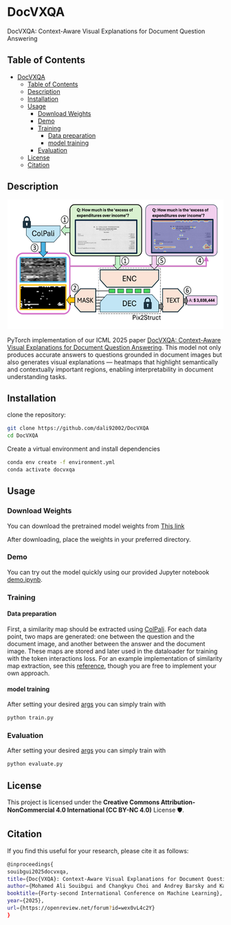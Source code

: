 # DocVXQA
DocVXQA: Context-Aware Visual Explanations for Document Question Answering


## Table of Contents
- [DocVXQA](#docvxqa)
  - [Table of Contents](#table-of-contents)
  - [Description](#description)
  - [Installation](#installation)
  - [Usage](#usage)
    - [Download Weights](#download-weights)
    - [Demo](#demo)
    - [Training](#training)
      - [Data preparation](#data-preparation)
      - [model training](#model-training)
    - [Evaluation](#evaluation)
  - [License](#license)
  - [Citation](#citation)

## Description 

<p align="center">
  <img src="./imgs/architecture.png" alt="Model Architecture" width="600" height="300">
</p>

PyTorch implementation of our ICML 2025 paper [DocVXQA: Context-Aware Visual Explanations for Document Question Answering](https://icml.cc/virtual/2025/poster/43613). This model not only produces accurate answers to questions grounded in document images but also generates visual explanations — heatmaps that highlight semantically and contextually important regions, enabling interpretability in document understanding tasks.

## Installation
clone the repository:
```bash
git clone https://github.com/dali92002/DocVXQA
cd DocVXQA
```

Create a virtual environment and install dependencies

```bash
conda env create -f environment.yml
conda activate docvxqa
```


## Usage
### Download Weights

You can download the pretrained model weights from [This link](https://drive.google.com/file/d/1m7ypGW7kxzL_Him4b-iIwkmgB6_-dA5x/view?usp=sharing)

After downloading, place the weights in your preferred directory.

### Demo
You can try out the model quickly using our provided Jupyter notebook [demo.ipynb](./demo.ipynb).

### Training
#### Data preparation

First, a similarity map should be extracted using [ColPali](https://github.com/illuin-tech/colpali). For each data point, two maps are generated: one between the question and the document image, and another between the answer and the document image. These maps are stored and later used in the dataloader for training with the token interactions loss. For an example implementation of similarity map extraction, see this [reference](./colpali_mask_generator.py), though you are free to implement your own approach.

#### model training
After setting your desired [args](./arg_utils.py) you can simply train with
```bash
python train.py
```

### Evaluation
After setting your desired [args](./arg_utils.py) you can simply train with
```bash
python evaluate.py
```

## License

This project is licensed under the **Creative Commons Attribution-NonCommercial 4.0 International (CC BY-NC 4.0)** License 🛡.


## Citation

If you find this useful for your research, please cite it as follows:

```bash
@inproceedings{
souibgui2025docvxqa,
title={Doc{VXQA}: Context-Aware Visual Explanations for Document Question Answering},
author={Mohamed Ali Souibgui and Changkyu Choi and Andrey Barsky and Kangsoo Jung and Ernest Valveny and Dimosthenis Karatzas},
booktitle={Forty-second International Conference on Machine Learning},
year={2025},
url={https://openreview.net/forum?id=wex0vL4c2Y}
}
```
